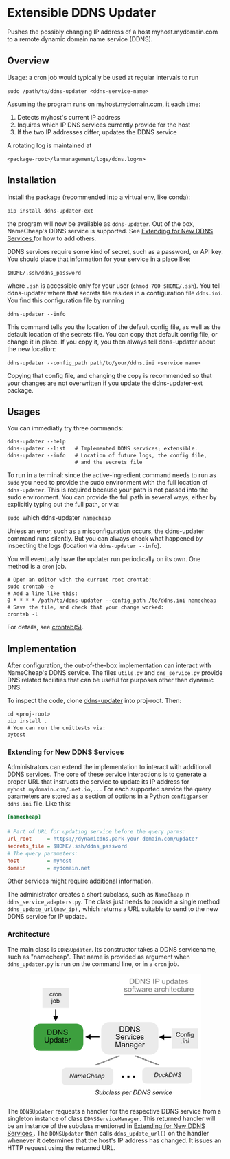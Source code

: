 # Extensible DDNS Updater

Pushes the possibly changing IP address of a host myhost.mydomain.com to a remote dynamic domain name service (DDNS).

## Overview
Usage: a cron job would typically be used at regular intervals to run

`sudo /path/to/ddns-updater <ddns-service-name>`

Assuming the program runs on myhost.mydomain.com, it each time:

1. Detects myhost's current IP address
2. Inquires which IP DNS services currently provide for the host
3. If the two IP addresses differ, updates the DDNS service

A rotating log is maintained at

`<package-root>/lanmanagement/logs/ddns.log<n>`

## Installation

Install the package (recommended into a virtual env, like conda):

`pip install ddns-updater-ext`

the program will now be available as `ddns-updater`. Out of the box, NameCheap's DDNS service is supported. See [Extending for New DDNS Services ](#extending-for-new-ddns-services) for how to add others.

DDNS services require some kind of secret, such as a password, or API key. You should place that information for your service in a place like:

`$HOME/.ssh/ddns_password`

where `.ssh` is accessible only for your user (`chmod 700 $HOME/.ssh`). You tell ddns-updater where that secrets file resides in a configuration file `ddns.ini`. You find this configuration file by running

`ddns-updater --info`

This command tells you the location of the default config file, as well as the default location of the secrets file. You can copy that default config file, or change it in place. If you copy it, you then always tell ddns-updater about the new location:

`ddns-updater --config_path path/to/your/ddns.ini <service name>`

Copying that config file, and changing the copy is recommended so that your changes are not overwritten if you update the ddns-updater-ext package.

## Usages

You can immediatly try three commands:

```
ddns-updater --help
ddns-updater --list   # Implemented DDNS services; extensible.
ddns-updater --info   # Location of future logs, the config file,
                      # and the secrets file
```

To run in a terminal: since the active-ingredient command needs to run as `sudo` you need to provide the sudo environment with the full location of `ddns-updater`. This is required because your path is not passed into the sudo environment. You can provide the full path in several ways, either by explicitly typing out the full path, or via:

`sudo `which ddns-updater` namecheap`

Unless an error, such as a misconfiguration occurs, the ddns-updater command runs silently. But you can always check what happened by inspecting the logs (location via `ddns-updater --info`).

You will eventually have the updater run periodically on its own. One method is a `cron` job.

```
# Open an editor with the current root crontab:
sudo crontab -e
# Add a line like this:
0 * * * * /path/to/ddns-updater --config_path /to/ddns.ini namecheap
# Save the file, and check that your change worked:
crontab -l
```
For details, see [crontab(5)](https://man7.org/linux/man-pages/man5/crontab.5.html).

## Implementation

After configuration, the out-of-the-box implementation can interact with NameCheap's DDNS service. The files `utils.py` and `dns_service.py` provide DNS related facilities that can be useful for purposes other than dynamic DNS.

To inspect the code, clone [ddns-updater](https://github.com/paepcke/ddns-updater) into proj-root. Then:

```
cd <proj-root>
pip install .
# You can run the unittests via:
pytest
```

### Extending for New DDNS Services

Administrators can extend the implementation to interact with additional DDNS services. The core of these service interactions is to generate a proper URL that instructs the service to update its IP address for `myhost.mydomain.com/.net.io,...` For each supported service the query parameters are stored as a section of options in a Python `configparser` `ddns.ini` file. Like this:

```ini
[namecheap]

# Part of URL for updating service before the query parms:
url_root     = https://dynamicdns.park-your-domain.com/update?
secrets_file = $HOME/.ssh/ddns_password
# The query parameters:
host         = myhost
domain       = mydomain.net
```

Other services might require additional information.

The administrator creates a short subclass, such as `NameCheap` in `ddns_service_adapters.py`. The class just needs to provide a single method `ddns_update_url(new_ip),` which returns a URL suitable to send to the new DDNS service for IP update.

### Architecture

The main class is `DDNSUpdater`. Its constructor takes a DDNS servicename, such as "namecheap". That name is provided as argument when `ddns_updater.py` is run on the command line, or in a `cron` job.

<div align="center">
  <img src="https://raw.githubusercontent.com/paepcke/ddns-updater/main/readme_architecture.png"
       alt="DDNS service update architecture"
       width="400px"
       >
</div>

The `DDNSUpdater` requests a handler for the respective DDNS service from a singleton instance of class `DDNSServiceManager`. This returned handler will be an instance of the subclass mentioned in [Extending for New DDNS Services ](#extending-for-new-ddns-services). The `DDNSUpdater` then calls `ddns_update_url()` on the handler whenever it determines that the host's IP address has changed. It issues an HTTP request using the returned URL.
